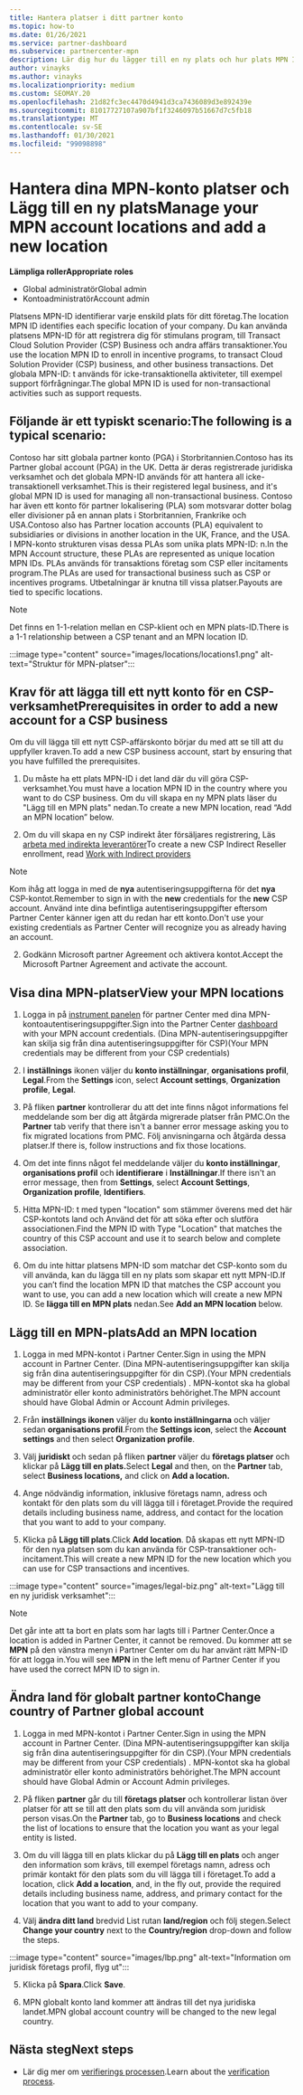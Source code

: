 ```yaml
---
title: Hantera platser i ditt partner konto
ms.topic: how-to
ms.date: 01/26/2021
ms.service: partner-dashboard
ms.subservice: partnercenter-mpn
description: Lär dig hur du lägger till en ny plats och hur plats MPN ID används i stimulans program, CSP-verksamhet, prenumerationer och andra transaktioner.
author: vinayks
ms.author: vinayks
ms.localizationpriority: medium
ms.custom: SEOMAY.20
ms.openlocfilehash: 21d82fc3ec4470d4941d3ca7436089d3e892439e
ms.sourcegitcommit: 81017727107a907bf1f3246097b51667d7c5fb18
ms.translationtype: MT
ms.contentlocale: sv-SE
ms.lasthandoff: 01/30/2021
ms.locfileid: "99098898"
---
```

# <a name="manage-your-mpn-account-locations-and-add-a-new-location"></a><span data-ttu-id="3b916-103">Hantera dina MPN-konto platser och Lägg till en ny plats</span><span class="sxs-lookup"><span data-stu-id="3b916-103">Manage your MPN account locations and add a new location</span></span>


<span data-ttu-id="3b916-104">**Lämpliga roller**</span><span class="sxs-lookup"><span data-stu-id="3b916-104">**Appropriate roles**</span></span>

- <span data-ttu-id="3b916-105">Global administratör</span><span class="sxs-lookup"><span data-stu-id="3b916-105">Global admin</span></span>
- <span data-ttu-id="3b916-106">Kontoadministratör</span><span class="sxs-lookup"><span data-stu-id="3b916-106">Account admin</span></span>

<span data-ttu-id="3b916-107">Platsens MPN-ID identifierar varje enskild plats för ditt företag.</span><span class="sxs-lookup"><span data-stu-id="3b916-107">The location MPN ID identifies each specific location of your company.</span></span> <span data-ttu-id="3b916-108">Du kan använda platsens MPN-ID för att registrera dig för stimulans program, till Transact Cloud Solution Provider (CSP) Business och andra affärs transaktioner.</span><span class="sxs-lookup"><span data-stu-id="3b916-108">You use the location MPN ID to enroll in incentive programs, to transact Cloud Solution Provider (CSP) business, and other business transactions.</span></span> <span data-ttu-id="3b916-109">Det globala MPN-ID: t används för icke-transaktionella aktiviteter, till exempel support förfrågningar.</span><span class="sxs-lookup"><span data-stu-id="3b916-109">The global MPN ID is used for non-transactional activities such as support requests.</span></span>

## <a name="the-following-is-a-typical-scenario"></a><span data-ttu-id="3b916-110">Följande är ett typiskt scenario:</span><span class="sxs-lookup"><span data-stu-id="3b916-110">The following is a typical scenario:</span></span>

<span data-ttu-id="3b916-111">Contoso har sitt globala partner konto (PGA) i Storbritannien.</span><span class="sxs-lookup"><span data-stu-id="3b916-111">Contoso has its Partner global account (PGA) in the UK.</span></span> <span data-ttu-id="3b916-112">Detta är deras registrerade juridiska verksamhet och det globala MPN-ID används för att hantera all icke-transaktionell verksamhet.</span><span class="sxs-lookup"><span data-stu-id="3b916-112">This is their registered legal business, and it's global MPN ID is used for managing all non-transactional business.</span></span> <span data-ttu-id="3b916-113">Contoso har även ett konto för partner lokalisering (PLA) som motsvarar dotter bolag eller divisioner på en annan plats i Storbritannien, Frankrike och USA.</span><span class="sxs-lookup"><span data-stu-id="3b916-113">Contoso also has Partner location accounts (PLA) equivalent to subsidiaries or divisions in another location in the UK, France, and the USA.</span></span> <span data-ttu-id="3b916-114">I MPN-konto strukturen visas dessa PLAs som unika plats MPN-ID: n.</span><span class="sxs-lookup"><span data-stu-id="3b916-114">In the MPN Account structure, these PLAs are represented as unique location MPN IDs.</span></span> <span data-ttu-id="3b916-115">PLAs används för transaktions företag som CSP eller incitaments program.</span><span class="sxs-lookup"><span data-stu-id="3b916-115">The PLAs are used for transactional business such as CSP or incentives programs.</span></span> <span data-ttu-id="3b916-116">Utbetalningar är knutna till vissa platser.</span><span class="sxs-lookup"><span data-stu-id="3b916-116">Payouts are tied to specific locations.</span></span> 

>[!NOTE]
><span data-ttu-id="3b916-117">Det finns en 1-1-relation mellan en CSP-klient och en MPN plats-ID.</span><span class="sxs-lookup"><span data-stu-id="3b916-117">There is a 1-1 relationship between a CSP tenant and an MPN location ID.</span></span>

:::image type="content" source="images/locations/locations1.png" alt-text="Struktur för MPN-platser":::

## <a name="prerequisites-in-order-to-add-a-new-account-for-a-csp-business"></a><span data-ttu-id="3b916-119">Krav för att lägga till ett nytt konto för en CSP-verksamhet</span><span class="sxs-lookup"><span data-stu-id="3b916-119">Prerequisites in order to add a new account for a CSP business</span></span>

<span data-ttu-id="3b916-120">Om du vill lägga till ett nytt CSP-affärskonto börjar du med att se till att du uppfyller kraven.</span><span class="sxs-lookup"><span data-stu-id="3b916-120">To add a new CSP business account, start by ensuring that you have fulfilled the prerequisites.</span></span>

1. <span data-ttu-id="3b916-121">Du måste ha ett plats MPN-ID i det land där du vill göra CSP-verksamhet.</span><span class="sxs-lookup"><span data-stu-id="3b916-121">You must have a location MPN ID in the country where you want to do CSP business.</span></span> <span data-ttu-id="3b916-122">Om du vill skapa en ny MPN plats läser du "Lägg till en MPN plats" nedan.</span><span class="sxs-lookup"><span data-stu-id="3b916-122">To create a new MPN location, read “Add an MPN location” below.</span></span>
  
1. <span data-ttu-id="3b916-123">Om du vill skapa en ny CSP indirekt åter försäljares registrering, Läs [arbeta med indirekta leverantörer](indirect-reseller-tasks-in-partner-center.md#get-started)</span><span class="sxs-lookup"><span data-stu-id="3b916-123">To create a new CSP Indirect Reseller enrollment, read [Work with Indirect providers](indirect-reseller-tasks-in-partner-center.md#get-started)</span></span> 

>[!NOTE] 
 ><span data-ttu-id="3b916-124">Kom ihåg att logga in med de **nya** autentiseringsuppgifterna för det **nya** CSP-kontot.</span><span class="sxs-lookup"><span data-stu-id="3b916-124">Remember to sign in with the **new** credentials for the **new** CSP account.</span></span> <span data-ttu-id="3b916-125">Använd inte dina befintliga autentiseringsuppgifter eftersom Partner Center känner igen att du redan har ett konto.</span><span class="sxs-lookup"><span data-stu-id="3b916-125">Don't use your existing credentials as Partner Center will recognize you as already having an account.</span></span>

2. <span data-ttu-id="3b916-126">Godkänn Microsoft partner Agreement och aktivera kontot.</span><span class="sxs-lookup"><span data-stu-id="3b916-126">Accept the Microsoft Partner Agreement and activate the account.</span></span>

## <a name="view-your-mpn-locations"></a><span data-ttu-id="3b916-127">Visa dina MPN-platser</span><span class="sxs-lookup"><span data-stu-id="3b916-127">View your MPN locations</span></span>

1. <span data-ttu-id="3b916-128">Logga in på [instrument panelen](https://partner.microsoft.com/dashboard/home) för partner Center med dina MPN-kontoautentiseringsuppgifter.</span><span class="sxs-lookup"><span data-stu-id="3b916-128">Sign into the Partner Center [dashboard](https://partner.microsoft.com/dashboard/home) with your MPN account credentials.</span></span> <span data-ttu-id="3b916-129">(Dina MPN-autentiseringsuppgifter kan skilja sig från dina autentiseringsuppgifter för CSP)</span><span class="sxs-lookup"><span data-stu-id="3b916-129">(Your MPN credentials may be different from your CSP credentials)</span></span> 
 
1. <span data-ttu-id="3b916-130">I **inställnings** ikonen väljer du **konto inställningar**, **organisations profil**, **Legal**.</span><span class="sxs-lookup"><span data-stu-id="3b916-130">From the **Settings** icon, select **Account settings**, **Organization profile**, **Legal**.</span></span> 

1. <span data-ttu-id="3b916-131">På fliken **partner** kontrollerar du att det inte finns något informations fel meddelande som ber dig att åtgärda migrerade platser från PMC.</span><span class="sxs-lookup"><span data-stu-id="3b916-131">On the **Partner** tab verify that there isn't a banner error message asking you to fix migrated locations from PMC.</span></span> <span data-ttu-id="3b916-132">Följ anvisningarna och åtgärda dessa platser.</span><span class="sxs-lookup"><span data-stu-id="3b916-132">If there is, follow instructions and fix those locations.</span></span> 

3. <span data-ttu-id="3b916-133">Om det inte finns något fel meddelande väljer du **konto inställningar**, **organisations profil** och **identifierare** i **Inställningar**.</span><span class="sxs-lookup"><span data-stu-id="3b916-133">If there isn't an error message, then from  **Settings**, select  **Account Settings**, **Organization profile**, **Identifiers**.</span></span>

4. <span data-ttu-id="3b916-134">Hitta MPN-ID: t med typen "location" som stämmer överens med det här CSP-kontots land och Använd det för att söka efter och slutföra associationen.</span><span class="sxs-lookup"><span data-stu-id="3b916-134">Find the MPN ID with Type "Location" that matches the country of this CSP account and use it to search below and complete association.</span></span>

5. <span data-ttu-id="3b916-135">Om du inte hittar platsens MPN-ID som matchar det CSP-konto som du vill använda, kan du lägga till en ny plats som skapar ett nytt MPN-ID.</span><span class="sxs-lookup"><span data-stu-id="3b916-135">If you can’t find the location MPN ID that matches the CSP account you want to use, you can add a new location which will create a new MPN ID.</span></span> <span data-ttu-id="3b916-136">Se **lägga till en MPN plats** nedan.</span><span class="sxs-lookup"><span data-stu-id="3b916-136">See **Add an MPN location** below.</span></span>

## <a name="add-an-mpn-location"></a><span data-ttu-id="3b916-137">Lägg till en MPN-plats</span><span class="sxs-lookup"><span data-stu-id="3b916-137">Add an MPN location</span></span>

1. <span data-ttu-id="3b916-138">Logga in med MPN-kontot i Partner Center.</span><span class="sxs-lookup"><span data-stu-id="3b916-138">Sign in using the MPN account in Partner Center.</span></span> <span data-ttu-id="3b916-139">(Dina MPN-autentiseringsuppgifter kan skilja sig från dina autentiseringsuppgifter för din CSP).</span><span class="sxs-lookup"><span data-stu-id="3b916-139">(Your MPN credentials may be different from your CSP credentials) .</span></span> <span data-ttu-id="3b916-140">MPN-kontot ska ha global administratör eller konto administratörs behörighet.</span><span class="sxs-lookup"><span data-stu-id="3b916-140">The MPN account should have Global Admin or Account Admin privileges.</span></span> 

1. <span data-ttu-id="3b916-141">Från **inställnings ikonen** väljer du **konto inställningarna** och väljer sedan **organisations profil**.</span><span class="sxs-lookup"><span data-stu-id="3b916-141">From the **Settings icon**, select the **Account settings** and then select **Organization profile**.</span></span>

2. <span data-ttu-id="3b916-142">Välj **juridiskt** och sedan på fliken **partner** väljer du **företags platser** och klickar på **Lägg till en plats.**</span><span class="sxs-lookup"><span data-stu-id="3b916-142">Select **Legal** and then, on the **Partner** tab, select **Business locations,** and click on **Add a location.**</span></span>

3. <span data-ttu-id="3b916-143">Ange nödvändig information, inklusive företags namn, adress och kontakt för den plats som du vill lägga till i företaget.</span><span class="sxs-lookup"><span data-stu-id="3b916-143">Provide the required details including business name, address, and contact for the location that you want to add to your company.</span></span>
 
1. <span data-ttu-id="3b916-144">Klicka på **Lägg till plats**.</span><span class="sxs-lookup"><span data-stu-id="3b916-144">Click **Add location**.</span></span> <span data-ttu-id="3b916-145">Då skapas ett nytt MPN-ID för den nya platsen som du kan använda för CSP-transaktioner och-incitament.</span><span class="sxs-lookup"><span data-stu-id="3b916-145">This will create a new MPN ID for the new location which you can use for CSP transactions and incentives.</span></span>

:::image type="content" source="images/legal-biz.png" alt-text="Lägg till en ny juridisk verksamhet":::

> [!NOTE]
> <span data-ttu-id="3b916-147">Det går inte att ta bort en plats som har lagts till i Partner Center.</span><span class="sxs-lookup"><span data-stu-id="3b916-147">Once a location is added in Partner Center, it cannot be removed.</span></span> <span data-ttu-id="3b916-148">Du kommer att se **MPN** på den vänstra menyn i Partner Center om du har använt rätt MPN-ID för att logga in.</span><span class="sxs-lookup"><span data-stu-id="3b916-148">You will see **MPN** in the left menu of Partner Center if you have used the correct MPN ID to sign in.</span></span>

## <a name="change-country-of-partner-global-account"></a><span data-ttu-id="3b916-149">Ändra land för globalt partner konto</span><span class="sxs-lookup"><span data-stu-id="3b916-149">Change country of Partner global account</span></span> 

1. <span data-ttu-id="3b916-150">Logga in med MPN-kontot i Partner Center.</span><span class="sxs-lookup"><span data-stu-id="3b916-150">Sign in using the MPN account in Partner Center.</span></span> <span data-ttu-id="3b916-151">(Dina MPN-autentiseringsuppgifter kan skilja sig från dina autentiseringsuppgifter för din CSP).</span><span class="sxs-lookup"><span data-stu-id="3b916-151">(Your MPN credentials may be different from your CSP credentials) .</span></span> <span data-ttu-id="3b916-152">MPN-kontot ska ha global administratör eller konto administratörs behörighet.</span><span class="sxs-lookup"><span data-stu-id="3b916-152">The MPN account should have Global Admin or Account Admin privileges.</span></span> 

2. <span data-ttu-id="3b916-153">På fliken **partner** går du till **företags platser** och kontrollerar listan över platser för att se till att den plats som du vill använda som juridisk person visas.</span><span class="sxs-lookup"><span data-stu-id="3b916-153">On the **Partner** tab, go to **Business locations** and check the list of locations to ensure that the location you want as your legal entity is listed.</span></span> 
 
1. <span data-ttu-id="3b916-154">Om du vill lägga till en plats klickar du på **Lägg till en plats** och anger den information som krävs, till exempel företags namn, adress och primär kontakt för den plats som du vill lägga till i företaget.</span><span class="sxs-lookup"><span data-stu-id="3b916-154">To add a location, click **Add a location**, and, in the fly out, provide the required details including business name, address, and primary contact for the location that you want to add to your company.</span></span> 
 
1. <span data-ttu-id="3b916-155">Välj **ändra ditt land** bredvid List rutan **land/region** och följ stegen.</span><span class="sxs-lookup"><span data-stu-id="3b916-155">Select **Change your country** next to the **Country/region** drop-down and follow the steps.</span></span> 

:::image type="content" source="images/lbp.png" alt-text="Information om juridisk företags profil, flyg ut":::

5. <span data-ttu-id="3b916-157">Klicka på **Spara**.</span><span class="sxs-lookup"><span data-stu-id="3b916-157">Click **Save**.</span></span>

6. <span data-ttu-id="3b916-158">MPN globalt konto land kommer att ändras till det nya juridiska landet.</span><span class="sxs-lookup"><span data-stu-id="3b916-158">MPN global account country will be changed to the new legal country.</span></span>
  
## <a name="next-steps"></a><span data-ttu-id="3b916-159">Nästa steg</span><span class="sxs-lookup"><span data-stu-id="3b916-159">Next steps</span></span>

- <span data-ttu-id="3b916-160">Lär dig mer om [verifierings processen](verification-responses.md).</span><span class="sxs-lookup"><span data-stu-id="3b916-160">Learn about the [verification process](verification-responses.md).</span></span>
